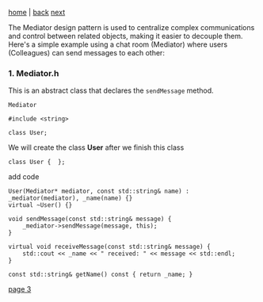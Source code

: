 [home](./page01.md) | [back](./page01.md) [next](./page03.md)


The Mediator design pattern is used to centralize complex communications and control between related objects, making it easier to decouple them. Here's a simple example using a chat room (Mediator) where users (Colleagues) can send messages to each other:

### 1. **Mediator.h**
This is an abstract class that declares the `sendMessage` method.

```
Mediator
```

```
#include <string>

class User;
```
We will create the class **User** after we finish this class
```
class User {  };
```
add code
```
User(Mediator* mediator, const std::string& name) : _mediator(mediator), _name(name) {}
virtual ~User() {}

void sendMessage(const std::string& message) {
    _mediator->sendMessage(message, this);
}

virtual void receiveMessage(const std::string& message) {
    std::cout << _name << " received: " << message << std::endl;
}

const std::string& getName() const { return _name; }
```


[page 3](./page03.md)
